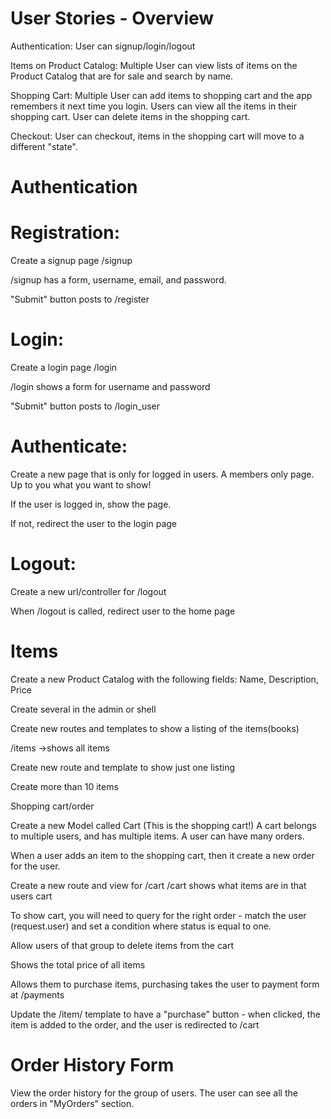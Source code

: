 # User Stories - Overview

Authentication: User can signup/login/logout

Items on Product Catalog: Multiple User can view lists of items on the Product Catalog that are for sale and search by name.

Shopping Cart: Multiple User can add items to shopping cart and the app remembers it next time you login. Users can view all the items in their shopping cart. User can delete items in the shopping cart.

Checkout: User can checkout, items in the shopping cart will move to a different "state".

# Authentication

# Registration:

Create a signup page /signup

/signup has a form, username, email, and password.

"Submit" button posts to /register


# Login:

Create a login page /login

/login shows a form for username and password

"Submit" button posts to /login_user

# Authenticate:

Create a new page that is only for logged in users. A members only page. Up to you what you want to show!

If the user is logged in, show the page.

If not, redirect the user to the login page


# Logout:

Create a new url/controller for /logout

When /logout is called, redirect user to the home page


# Items

Create a new Product Catalog with the following fields:
Name, Description, Price

Create several in the admin or shell

Create new routes and templates to show a listing of the items(books)

/items ->shows all items

Create new route and template to show just one listing

Create more than 10 items


Shopping cart/order

Create a new Model called Cart (This is the shopping cart!)
A cart belongs to multiple users, and has multiple items. 
A user can have many orders. 

When a user adds an item to the shopping cart, then it  create a new order for the user.

Create a new route and view for /cart
/cart shows what items are in that users cart

To show cart, you will need to query for the right order - match the user (request.user) and set a condition where status is equal to one.

Allow users of that group to delete items from the cart

Shows the total price of all items

Allows them to purchase items, purchasing takes the user to payment form at /payments

Update the /item/ template to have a "purchase" button - when clicked, the item is added to the order, and the user is redirected to /cart

# Order History Form

View the order history for the group of users. The user can see all the orders in "MyOrders" section.
